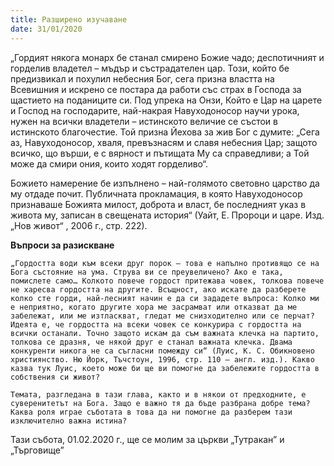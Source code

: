 ```yaml
---
title: Разширено изучаване
date: 31/01/2020
---
```


„Гордият някога монарх бе станал смирено Божие чадо; деспотичният и горделив владетел – мъдър и състрадателен цар. Този, който бе предизвикал и похулил небесния Бог, сега призна властта на Всевишния и искрено се постара да работи със страх в Господа за щастието на поданиците си. Под упрека на Онзи, Който е Цар на царете и Господ на господарите, най-накрая Навуходоносор научи урока, нужен на всички владетели – истинското величие се състои в истинското благочестие. Той призна Йехова за жив Бог с думите: „Сега аз, Навуходоносор, хваля, превъзнасям и славя небесния Цар; защото всичко, що върши, е с вярност и пътищата Му са справедливи; а Той може да смири ония, които ходят горделиво“.

Божието намерение бе изпълнено – най-голямото световно царство да му отдаде почит. Публичната прокламация, в която Навуходоносор признаваше Божията милост, доброта и власт, бе последният указ в живота му, записан в свещената история“ (Уайт, Е. Пророци и царе. Изд. „Нов живот“ , 2006 г., стр. 222).

**Въпроси за разискване**

`„Гордостта води към всеки друг порок – това е напълно противящо се на Бога състояние на ума. Струва ви се преувеличено? Ако е така, помислете само… Колкото повече гордост притежава човек, толкова повече не харесва гордостта на другите. Всъщност, ако искате да разберете колко сте горди, най-лесният начин е да си зададете въпроса: Колко ми е неприятно, когато другите хора ме засрамват или отказват да ме забележат, или ме изтласкват, гледат ме снизходително или се перчат? Идеята е, че гордостта на всеки човек се конкурира с гордостта на всички останали. Точно защото искам да съм важната клечка на партито, толкова се дразня, че някой друг е станал важната клечка. Двама конкуренти никога не са съгласни помежду си“ (Луис, К. С. Обикновено християнство. Ню Йорк, Тъчстоун, 1996, стр. 110 – англ. изд.). Какво казва тук Луис, което може би ще ви помогне да забележите гордостта в собствения си живот?`

`Темата, разгледана в тази глава, както и в някои от предходните, е суверенитетът на Бога. Защо е важно тя да бъде разбрана добре тема? Каква роля играе съботата в това да ни помогне да разберем тази изключително важна истина?`

Тази събота, 01.02.2020 г., ще се молим за църкви „Тутракан” и „Търговище”